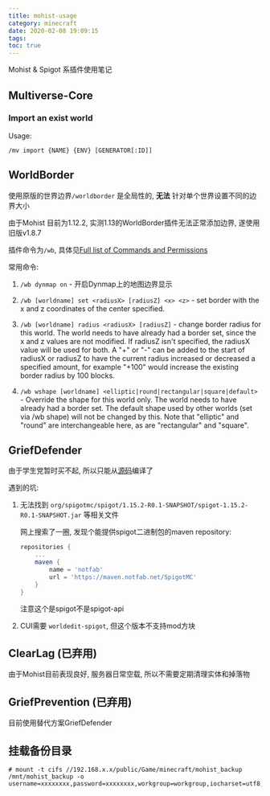 ```yaml
---
title: mohist-usage
category: minecraft
date: 2020-02-08 19:09:15
tags:
toc: true
---
```


Mohist & Spigot 系插件使用笔记

<!-- more -->

## Multiverse-Core

### Import an exist world

Usage:

`/mv import {NAME} {ENV} [GENERATOR[:ID]]`

## WorldBorder

使用原版的世界边界`/worldborder` 是全局性的, **无法** 针对单个世界设置不同的边界大小

由于Mohist 目前为1.12.2, 实测1.13的WorldBorder插件无法正常添加边界, 遂使用旧版v1.8.7

插件命令为`/wb`, 具体见[Full list of Commands and Permissions](https://www.spigotmc.org/threads/worldborder.339635/#post-3162179)

常用命令:

1. `/wb dynmap on` - 开启Dynmap上的地图边界显示

2. `/wb [worldname] set <radiusX> [radiusZ] <x> <z>` - set border with the x and z coordinates of the center specified.
3. `/wb [worldname] radius <radiusX> [radiusZ]` - change border radius for this world. The world needs to have already had a border set, since the x and z values are not modified. If radiusZ isn't specified, the radiusX value will be used for both. A "+" or "-" can be added to the start of radiusX or radiusZ to have the current radius increased or decreased a specified amount, for example "+100" would increase the existing border radius by 100 blocks.
4. `/wb wshape [worldname] <elliptic|round|rectangular|square|default>` - Override the shape for this world only. The world needs to have already had a border set. The default shape used by other worlds (set via /wb shape) will not be changed by this. Note that "elliptic" and "round" are interchangeable here, as are "rectangular" and "square".

## GriefDefender

由于学生党暂时买不起, 所以只能从[源码](https://github.com/bloodmc/GriefDefender)编译了

遇到的坑:

1. 无法找到 `org/spigotmc/spigot/1.15.2-R0.1-SNAPSHOT/spigot-1.15.2-R0.1-SNAPSHOT.jar` 等相关文件

   网上搜索了一圈, 发现个能提供spigot二进制包的maven repository:

   ```gradle bukkit/build.gradle
   repositories {
       ...
       maven {
           name = 'notfab'
           url = 'https://maven.notfab.net/SpigotMC'
       }
   }
   ```
   注意这个是spigot不是spigot-api

2. CUI需要 `worldedit-spigot`, 但这个版本不支持mod方块

## ClearLag (已弃用)

由于Mohist目前表现良好, 服务器日常空载, 所以不需要定期清理实体和掉落物

## GriefPrevention (已弃用)

目前使用替代方案GriefDefender

## 挂载备份目录

```console
# mount -t cifs //192.168.x.x/public/Game/minecraft/mohist_backup /mnt/mohist_backup -o username=xxxxxxxx,password=xxxxxxxx,workgroup=workgroup,iocharset=utf8,uid=mohist,gid=mohist
```